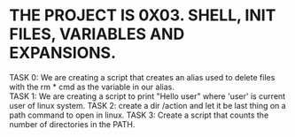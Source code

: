 # THE PROJECT IS 0X03. SHELL, INIT FILES, VARIABLES AND EXPANSIONS.  
TASK 0: We are creating a script that creates an alias used to delete files with the rm * cmd as the variable in our alias.  
TASK 1: We are creating a script to print "Hello user" where 'user' is current user of linux system. 
TASK 2: create a dir /action and let it be last thing on a path command to open in linux. 
TASK 3: Create a script that counts the number of directories in the PATH.    
